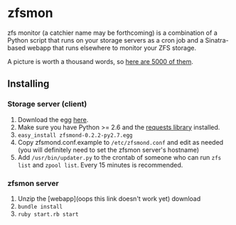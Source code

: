 # zfsmon #
zfs monitor (a catchier name may be forthcoming) is a combination of a Python script that runs on your storage servers as a cron job 
and a Sinatra-based webapp that runs elsewhere to monitor your ZFS storage.

A picture is worth a thousand words, so [here are 5000 of them](http://imgur.com/a/4JP1g).

## Installing ##
### Storage server (client) ###
1. Download the egg [here](https://github.com/downloads/CRBS/zfsmon/zfsmond-0.2.2-py2.7.egg).
2. Make sure you have Python >= 2.6 and the [requests library](http://docs.python-requests.org/en/latest/index.html) installed.
3. ```easy_install zfsmond-0.2.2-py2.7.egg```
4. Copy zfsmond.conf.example to ```/etc/zfsmond.conf``` and edit as needed (you will definitely need to set the zfsmon server's hostname)
5. Add ```/usr/bin/updater.py``` to the crontab of someone who can run ```zfs list``` and ```zpool list```.
   Every 15 minutes is recommended.

### zfsmon server ###
1. Unzip the [webapp](oops this link doesn't work yet) download
2. ```bundle install```
3. ```ruby start.rb start```